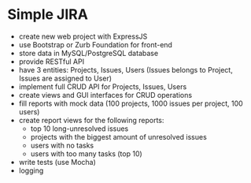 # Simple JIRA

- create new web project with ExpressJS
- use Bootstrap or Zurb Foundation for front-end
- store data in MySQL/PostgreSQL database
- provide RESTful API
- have 3 entities: Projects, Issues, Users (Issues belongs to Project, Issues are assigned to User)
- implement full CRUD API for Projects, Issues, Users
- create views and GUI interfaces for CRUD operations
- fill reports with mock data (100 projects, 1000 issues per project, 100 users)
- create report views for the following reports:
  - top 10 long-unresolved issues
  - projects with the biggest amount of unresolved issues
  - users with no tasks
  - users with too many tasks (top 10)
- write tests (use Mocha)
- logging
